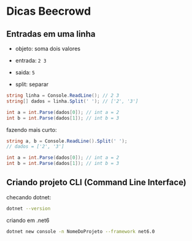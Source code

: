 # Dicas Beecrowd

## Entradas em uma linha

- objeto: soma dois valores
- entrada: `2 3`
- saida: `5`

- split: separar

```cs
string linha = Console.ReadLine(); // 2 3
string[] dados = linha.Split(' '); // ['2', '3']

int a = int.Parse(dados[0]); // int a = 2
int b = int.Parse(dados[1]); // int b = 3
```

fazendo mais curto:

```cs
string a, b = Console.ReadLine().Split(' '); 
// dados = ['2', '3']

int a = int.Parse(dados[0]); // int a = 2
int b = int.Parse(dados[1]); // int b = 3
```

## Criando projeto CLI (Command Line Interface)

checando dotnet:

```bash
dotnet --version
```

criando em .net6

```bash
dotnet new console -n NomeDoProjeto --framework net6.0
```

